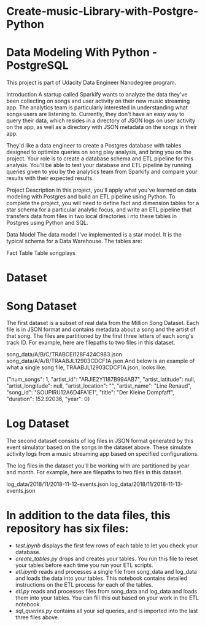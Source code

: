 # Create-music-Library-with-Postgre-Python

# Data Modeling With Python - PostgreSQL

This project is part of Udacity Data Engineer Nanodegree program.

Introduction
A startup called Sparkify wants to analyze the data they've been collecting on songs and user activity on their new music streaming app. The analytics team is particularly interested in understanding what songs users are listening to. Currently, they don't have an easy way to query their data, which resides in a directory of JSON logs on user activity on the app, as well as a directory with JSON metadata on the songs in their app.

They'd like a data engineer to create a Postgres database with tables designed to optimize queries on song play analysis, and bring you on the project. Your role is to create a database schema and ETL pipeline for this analysis. You'll be able to test your database and ETL pipeline by running queries given to you by the analytics team from Sparkify and compare your results with their expected results.

Project Description
In this project, you'll apply what you've learned on data modeling with Postgres and build an ETL pipeline using Python. To complete the project, you will need to define fact and dimension tables for a star schema for a particular analytic focus, and write an ETL pipeline that transfers data from files in two local directories i nto these tables in Postgres using Python and SQL.

Data Model
The data model I've implemented is a star model. It is the typical schema for a Data Warehouse. The tables are:

Fact Table
Table songplays

# Dataset

#  Song Dataset
The first dataset is a subset of real data from the Million Song Dataset. Each file is in JSON format and contains metadata about a song and the artist of that song. The files are partitioned by the first three letters of each song's track ID. For example, here are filepaths to two files in this dataset.

song_data/A/B/C/TRABCEI128F424C983.json
song_data/A/A/B/TRAABJL12903CDCF1A.json
And below is an example of what a single song file, TRAABJL12903CDCF1A.json, looks like.

{"num_songs": 1, "artist_id": "ARJIE2Y1187B994AB7", "artist_latitude": null, "artist_longitude": null, "artist_location": "", "artist_name": "Line Renaud", "song_id": "SOUPIRU12A6D4FA1E1", "title": "Der Kleine Dompfaff", "duration": 152.92036, "year": 0}

# Log Dataset
The second dataset consists of log files in JSON format generated by this event simulator based on the songs in the dataset above. These simulate activity logs from a music streaming app based on specified configurations.

The log files in the dataset you'll be working with are partitioned by year and month. For example, here are filepaths to two files in this dataset.

log_data/2018/11/2018-11-12-events.json
log_data/2018/11/2018-11-13-events.json


# In addition to the data files, this repository has six files:

- *test.ipynb* displays the first few rows of each table to let you check your database.
- *create_tables.py* drops and creates your tables. You run this file to reset your tables before each time you run your ETL scripts.
- *etl.ipynb* reads and processes a single file from song_data and log_data and loads the data into your tables. This notebook contains detailed instructions on the        ETL process for each of the tables.
- *etl.py* reads and processes files from song_data and log_data and loads them into your tables. You can fill this out based on your work in the ETL notebook.
- *sql_queries.py* contains all your sql queries, and is imported into the last three files above.
